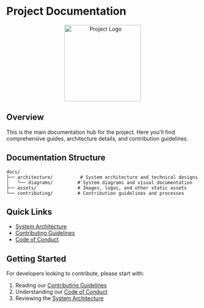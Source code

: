# Project Documentation

<div align="center">
  <img src="./assets/logo.svg" alt="Project Logo" width="200" />
</div>

## Overview

This is the main documentation hub for the project. Here you'll find comprehensive guides, architecture details, and contribution guidelines.

## Documentation Structure

```
docs/
├── architecture/          # System architecture and technical designs
│   └── diagrams/         # System diagrams and visual documentation
├── assets/               # Images, logos, and other static assets
└── contributing/         # Contribution guidelines and processes
```

## Quick Links

- [System Architecture](./architecture/)
- [Contributing Guidelines](./contributing/)
- [Code of Conduct](./contributing/CODE_OF_CONDUCT.md)

## Getting Started

For developers looking to contribute, please start with:

1. Reading our [Contributing Guidelines](./contributing/)
2. Understanding our [Code of Conduct](./contributing/CODE_OF_CONDUCT.md)
3. Reviewing the [System Architecture](./architecture/)
